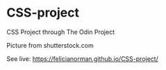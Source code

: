 # CSS-project
CSS Project through The Odin Project



Picture from shutterstock.com

See live: https://felicianorman.github.io/CSS-project/
